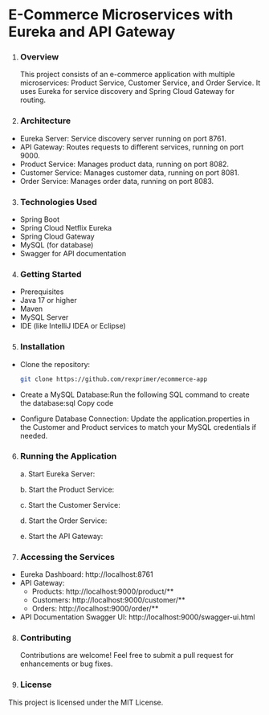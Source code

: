 # E-Commerce Microservices with Eureka and API Gateway

1. ### Overview
   This project consists of an e-commerce application with multiple microservices: Product Service, Customer Service, and Order Service. It uses Eureka for service discovery and Spring Cloud Gateway for routing.

2. ### Architecture
- Eureka Server: Service discovery server running on port 8761.
- API Gateway: Routes requests to different services, running on port 9000.
- Product Service: Manages product data, running on port 8082.
- Customer Service: Manages customer data, running on port 8081.
- Order Service: Manages order data, running on port 8083.

3. ### Technologies Used
- Spring Boot
- Spring Cloud Netflix Eureka
- Spring Cloud Gateway
- MySQL (for database)
- Swagger for API documentation
4. ### Getting Started
- Prerequisites
- Java 17 or higher
- Maven
- MySQL Server
- IDE (like IntelliJ IDEA or Eclipse)

5. ### Installation
- Clone the repository:

   ```bash
   git clone https://github.com/rexprimer/ecommerce-app
- Create a MySQL Database:Run the following SQL command to create the database:sql Copy code

- Configure Database Connection: Update the application.properties in the Customer and Product services to match your MySQL credentials if needed.

6. ### Running the Application

   a. Start Eureka Server:

   b. Start the Product Service:

   c. Start the Customer Service:

   d. Start the Order Service:

   e. Start the API Gateway:

7. ### Accessing the Services
- Eureka Dashboard: http://localhost:8761
- API Gateway:
  - Products: http://localhost:9000/product/**
  - Customers: http://localhost:9000/customer/**
  - Orders: http://localhost:9000/order/**
- API Documentation
Swagger UI: http://localhost:9000/swagger-ui.html

8. ### Contributing
   Contributions are welcome! Feel free to submit a pull request for enhancements or bug fixes.

9. ### License
This project is licensed under the MIT License.